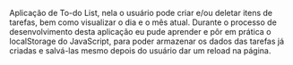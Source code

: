 Aplicação de To-do List, nela o usuário pode criar e/ou deletar itens de tarefas, bem como visualizar o dia e o mês atual. Durante o processo de desenvolvimento desta aplicação eu pude aprender e pôr em prática o localStorage do JavaScript, para poder armazenar os dados das tarefas já criadas e salvá-las mesmo depois do usuário dar um reload na página.
